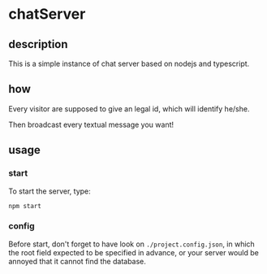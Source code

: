 # chatServer

## description
This is a simple instance of chat server based on nodejs and typescript.
## how
<!--todo: finish this part.-->
Every visitor are supposed to give an legal id, which will identify he/she.

Then broadcast every textual message you want!
## usage
### start
To start the server, type:
```shell
npm start
```
### config
Before start, don't forget to have look on `./project.config.json`, in which the root field expected to be specified in advance, or your server would be annoyed that it cannot find the database.